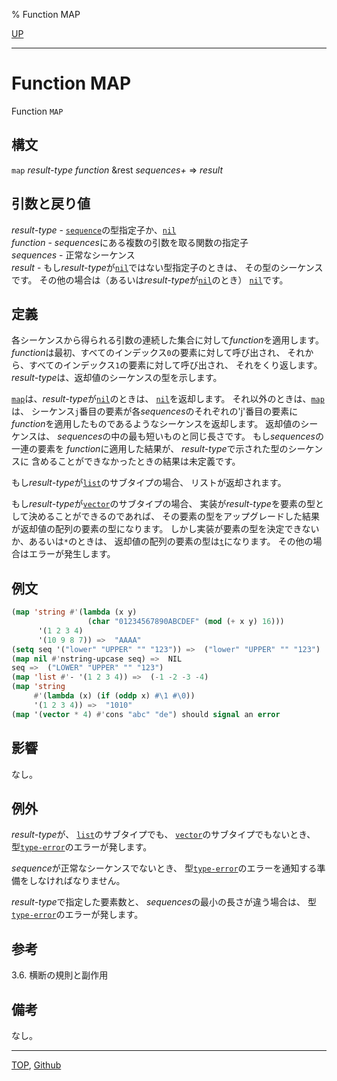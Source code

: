 % Function MAP

[UP](17.3.html)  

---

# Function **MAP**


Function `MAP`


## 構文

`map` *result-type* *function* &rest *sequences+* => *result*


## 引数と戻り値

*result-type* - [`sequence`](17.3.sequence.html)の型指定子か、[`nil`](4.4.nil-type.html)  
*function* - *sequences*にある複数の引数を取る関数の指定子  
*sequences* - 正常なシーケンス  
*result* - もし*result-type*が[`nil`](4.4.nil-type.html)ではない型指定子のときは、
その型のシーケンスです。
その他の場合は（あるいは*result-type*が[`nil`](4.4.nil-type.html)のとき）
[`nil`](5.3.nil-variable.html)です。


## 定義

各シーケンスから得られる引数の連続した集合に対して*function*を適用します。
*function*は最初、すべてのインデックス`0`の要素に対して呼び出され、
それから、すべてのインデックス`1`の要素に対して呼び出され、
それをくり返します。
*result-type*は、返却値のシーケンスの型を示します。

[`map`](17.3.map.html)は、*result-type*が[`nil`](4.4.nil-type.html)のときは、
[`nil`](5.3.nil-variable.html)を返却します。
それ以外のときは、[`map`](17.3.map.html)は、
シーケンス`j`番目の要素が各*sequences*のそれぞれの'j'番目の要素に
*function*を適用したものであるようなシーケンスを返却します。
返却値のシーケンスは、
*sequences*の中の最も短いものと同じ長さです。
もし*sequences*の一連の要素を
*function*に適用した結果が、
*result-type*で示された型のシーケンスに
含めることができなかったときの結果は未定義です。

もし*result-type*が[`list`](14.2.list-system-class.html)のサブタイプの場合、
リストが返却されます。

もし*result-type*が[`vector`](15.2.vector-system-class.html)のサブタイプの場合、
実装が*result-type*を要素の型として決めることができるのであれば、
その要素の型をアップグレードした結果が返却値の配列の要素の型になります。
しかし実装が要素の型を決定できないか、あるいは`*`のときは、
返却値の配列の要素の型は[`t`](4.4.t-system-class.html)になります。
その他の場合はエラーが発生します。


## 例文

```lisp
(map 'string #'(lambda (x y)
                 (char "01234567890ABCDEF" (mod (+ x y) 16)))
      '(1 2 3 4)
      '(10 9 8 7)) =>  "AAAA"
(setq seq '("lower" "UPPER" "" "123")) =>  ("lower" "UPPER" "" "123")
(map nil #'nstring-upcase seq) =>  NIL
seq =>  ("LOWER" "UPPER" "" "123")
(map 'list #'- '(1 2 3 4)) =>  (-1 -2 -3 -4)
(map 'string
     #'(lambda (x) (if (oddp x) #\1 #\0))
     '(1 2 3 4)) =>  "1010"
(map '(vector * 4) #'cons "abc" "de") should signal an error
```


## 影響

なし。


## 例外

*result-type*が、
[`list`](14.2.list-system-class.html)のサブタイプでも、
[`vector`](15.2.vector-system-class.html)のサブタイプでもないとき、
型[`type-error`](4.4.type-error.html)のエラーが発します。

*sequence*が正常なシーケンスでないとき、
型[`type-error`](4.4.type-error.html)のエラーを通知する準備をしなければなりません。

*result-type*で指定した要素数と、
*sequences*の最小の長さが違う場合は、
型[`type-error`](4.4.type-error.html)のエラーが発します。


## 参考

3.6. 横断の規則と副作用


## 備考

なし。


---
[TOP](index.html),  [Github](https://github.com/nptcl/npt-japanese)

